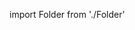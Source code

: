 import Folder from './Folder'

<div style={{ height: '600px', position: 'relative' }}>
  <Folder size={2} color="#5227FF" className="custom-folder" />
</div>
